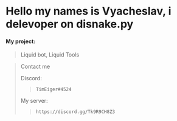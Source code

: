 # Hello my names is Vyacheslav, i delevoper on disnake.py
#### My project:
> Liquid bot, Liquid Tools

>Contact me
>
>   Discord:  
>>     TimEiger#4524
>
>   My server:
>>     https://discord.gg/Tk9R9CH8Z3
>
